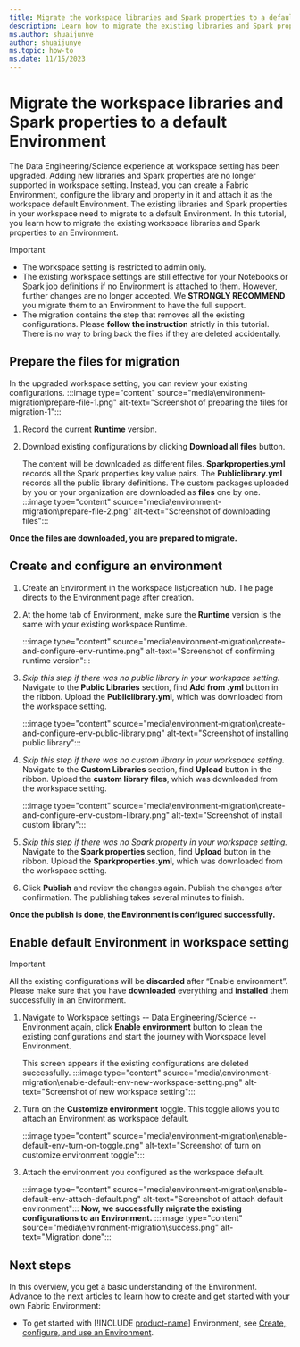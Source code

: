 ```yaml
---
title: Migrate the workspace libraries and Spark properties to a default Environment 
description: Learn how to migrate the existing libraries and Spark properties to an Environment.
ms.author: shuaijunye
author: shuaijunye
ms.topic: how-to
ms.date: 11/15/2023
---
```


# Migrate the workspace libraries and Spark properties to a default Environment

The Data Engineering/Science experience at workspace setting has been upgraded. Adding new libraries and Spark properties are no longer supported in workspace setting. Instead, you can create a Fabric Environment, configure the library and property in it and attach it as the workspace default Environment. The existing libraries and Spark properties in your workspace need to migrate to a default Environment. In this tutorial, you learn how to migrate the existing workspace libraries and Spark properties to an Environment.

> [!IMPORTANT]  
>
> - The workspace setting is restricted to admin only.
> - The existing workspace settings are still effective for your Notebooks or Spark job definitions if no Environment is attached to them. However, further changes are no longer accepted. We **STRONGLY RECOMMEND** you migrate them to an Environment to have the full support.
> - The migration contains the step that removes all the existing configurations. Please **follow the instruction** strictly in this tutorial. There is no way to bring back the files if they are deleted accidentally.
>

## Prepare the files for migration

In the upgraded workspace setting, you can review your existing configurations.
:::image type="content" source="media\environment-migration\prepare-file-1.png" alt-text="Screenshot of preparing the files for migration-1":::

1. Record the current **Runtime** version.

2. Download existing configurations by clicking **Download all files** button.

    The content will be downloaded as different files. **Sparkproperties.yml** records all the Spark properties key value pairs. The **Publiclibrary.yml** records all the public library definitions. The custom packages uploaded by you or your organization are downloaded as **files** one by one.
    :::image type="content" source="media\environment-migration\prepare-file-2.png" alt-text="Screenshot of downloading files":::

**Once the files are downloaded, you are prepared to migrate.**

## Create and configure an environment

1. Create an Environment in the workspace list/creation hub. The page directs to the Environment page after creation.

2. At the home tab of Environment, make sure the **Runtime** version is the same with your existing workspace Runtime.

    :::image type="content" source="media\environment-migration\create-and-configure-env-runtime.png" alt-text="Screenshot of confirming runtime version":::

3. *Skip this step if there was no public library in your workspace setting.* Navigate to the **Public Libraries** section, find **Add from .yml** button in the ribbon. Upload the **Publiclibrary.yml**, which was downloaded from the workspace setting.

    :::image type="content" source="media\environment-migration\create-and-configure-env-public-library.png" alt-text="Screenshot of installing public library":::

4. *Skip this step if there was no custom library in your workspace setting.* Navigate to the **Custom Libraries** section, find **Upload** button in the ribbon. Upload the **custom library files**, which was downloaded from the workspace setting.

    :::image type="content" source="media\environment-migration\create-and-configure-env-custom-library.png" alt-text="Screenshot of install custom library":::

5. *Skip this step if there was no Spark property in your workspace setting.* Navigate to the **Spark properties** section, find **Upload** button in the ribbon. Upload the **Sparkproperties.yml**, which was downloaded from the workspace setting.

6. Click **Publish** and review the changes again. Publish the changes after confirmation. The publishing takes several minutes to finish.

**Once the publish is done, the Environment is configured successfully.**

## Enable default Environment in workspace setting

> [!IMPORTANT]
> All the existing configurations will be **discarded** after “Enable environment”. Please make sure that you have **downloaded** everything and **installed** them successfully in an Environment.
>

1. Navigate to Workspace settings -- Data Engineering/Science -- Environment again, click **Enable environment** button to clean the existing configurations and start the journey with Workspace level Environment.

    This screen appears if the existing configurations are deleted successfully.
    :::image type="content" source="media\environment-migration\enable-default-env-new-workspace-setting.png" alt-text="Screenshot of new workspace setting":::

2. Turn on the **Customize environment** toggle. This toggle allows you to attach an Environment as workspace default.

    :::image type="content" source="media\environment-migration\enable-default-env-turn-on-toggle.png" alt-text="Screenshot of turn on customize environment toggle":::

3. Attach the environment you configured as the workspace default.

    :::image type="content" source="media\environment-migration\enable-default-env-attach-default.png" alt-text="Screenshot of attach default environment":::
    **Now, we successfully migrate the existing configurations to an Environment.**
    :::image type="content" source="media\environment-migration\success.png" alt-text="Migration done":::

## Next steps

In this overview, you get a basic understanding of the Environment. Advance to the next articles to learn how to create and get started with your own Fabric Environment:

- To get started with [!INCLUDE [product-name](../includes/product-name.md)] Environment, see [Create, configure, and use an Environment](create-and-use-environment.md).